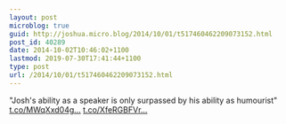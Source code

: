 ```yaml
---
layout: post
microblog: true
guid: http://joshua.micro.blog/2014/10/01/t517460462209073152.html
post_id: 40289
date: 2014-10-02T10:46:02+1100
lastmod: 2019-07-30T17:41:44+1100
type: post
url: /2014/10/01/t517460462209073152.html
---
```

"Josh's ability as a speaker is only surpassed by his ability as humourist" [t.co/MWqXxd04g...](http://t.co/MWqXxd04gZ) [t.co/XfeRGBFVr...](http://t.co/XfeRGBFVrV)

